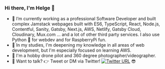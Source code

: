 ### Hi there, I'm Helge 👋

<!--
**dahelg/dahelg** is a ✨ _special_ ✨ repository because its `README.md` (this file) appears on your GitHub profile.

Here are some ideas to get you started:

- 🔭 I’m currently working on ...
- 🌱 I’m currently learning ...
- 👯 I’m looking to collaborate on ...
- 🤔 I’m looking for help with ...
- 💬 Ask me about ...
- 📫 How to reach me: ...
- 😄 Pronouns: ...
- ⚡ Fun fact: ...
-->
- 🔭 I’m currently working as a professional Software Developer and built complex Jamstack webpages built with ES6, TypeScript, React, Node.js, Contentful, Sanity, Gatsby, Next.js, AWS, Netlify, Gatsby Cloud, Cloudinary, Mux.com ... and a lot of other third party services. I also use Python 🐍 for webdev and for RaspberryPi fun.
- 🌱 In my studies, I'm deepening my knowledge in all areas of web development, but I'm especially focused on learning AWS.
- 🐝 I'm a hobby drone pilot and 360 degree photographer/videographer.
- 💬 Want to talk? 👉 Tweet or DM via Twitter!  [![Twitter URL](https://img.shields.io/twitter/url/https/twitter.com/helgedrews.svg?style=social&label=Follow%20%40helgedrews)](https://twitter.com/helgedrews) 😎
